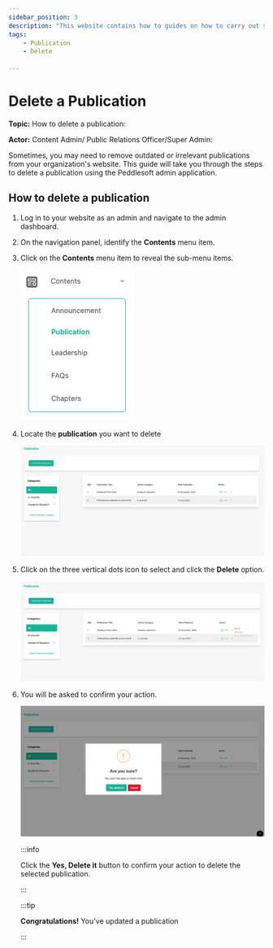 ```yaml
---
sidebar_position: 3
description: "This website contains how to guides on how to carry out several processes in the **Admin section** on your Website application."
tags:
    - Publication
    - Delete

---
```


# Delete a Publication

**Topic:** How to delete a publication:

**Actor:** Content Admin/ Public Relations Officer/Super Admin:

Sometimes, you may need to remove outdated or irrelevant publications from your organization's website. This guide will take you through the steps to delete a publication using the Peddlesoft admin application.


## How to delete a publication

1. Log in to your website as an admin and navigate to the admin dashboard.

2. On the navigation panel, identify the **Contents** menu item.

3. Click on the **Contents** menu item to reveal the sub-menu items.

    ![Contents menu item](./assets/image-1.png)

4. Locate the **publication** you want to delete


    ![publications list](./assets/image-12.png)

5. Click on the three vertical dots icon to select and click the **Delete** option. 

    ![reveal publication item sub-menu](./assets/image-10.png)


6. You will be asked to confirm your action.

    ![publication update success](./assets/image-14.png)

    :::info

    Click the **Yes, Delete it** button to confirm your action to delete the selected publication.

    :::

    :::tip

    **Congratulations!** You’ve updated a publication

    :::